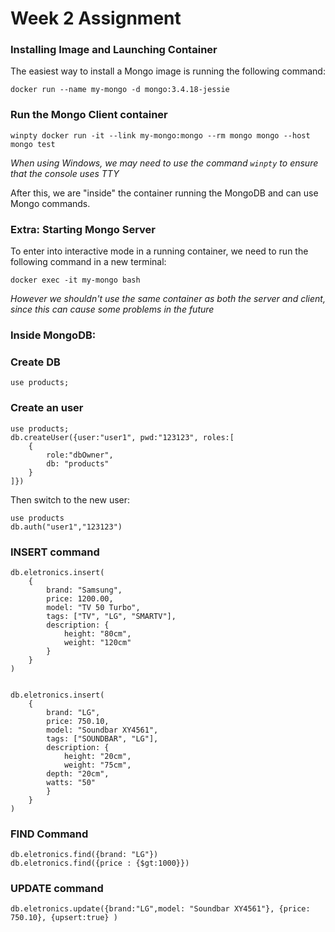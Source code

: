 # Week 2 Assignment

### Installing Image and Launching Container

The easiest way to install a Mongo image is running the following command:

`docker run --name my-mongo -d mongo:3.4.18-jessie`

### Run the Mongo Client container

`winpty docker run -it --link my-mongo:mongo --rm mongo mongo --host mongo test`

*When using Windows, we may need to use the command `winpty` to ensure that the console uses TTY*

After this, we are "inside" the container running the MongoDB and can use Mongo commands.

### Extra: Starting Mongo Server
To enter into interactive mode in a running container, we need to run the following command in a new terminal:

`docker exec -it my-mongo bash`

*However we shouldn't use the same container as both the server and client, since this can cause some problems in the future*

### Inside MongoDB:

### Create DB

`use products;`

### Create an user

```
use products;
db.createUser({user:"user1", pwd:"123123", roles:[
    {
        role:"dbOwner",
        db: "products"
    }
]})
```

Then switch to the new user:

```
use products
db.auth("user1","123123")
```

### INSERT command
```
db.eletronics.insert(
    {
        brand: "Samsung",
        price: 1200.00,
        model: "TV 50 Turbo",
        tags: ["TV", "LG", "SMARTV"],
        description: {
            height: "80cm",
            weight: "120cm"
        }
    }
)


db.eletronics.insert(
    {
        brand: "LG",
        price: 750.10,
        model: "Soundbar XY4561",
        tags: ["SOUNDBAR", "LG"],
        description: {
            height: "20cm",
            weight: "75cm",
	    depth: "20cm",
	    watts: "50"
        }
    }
)
```

### FIND Command
```
db.eletronics.find({brand: "LG"})
db.eletronics.find({price : {$gt:1000}})
```


### UPDATE command
`db.eletronics.update({brand:"LG",model: "Soundbar XY4561"}, {price: 750.10}, {upsert:true} )`